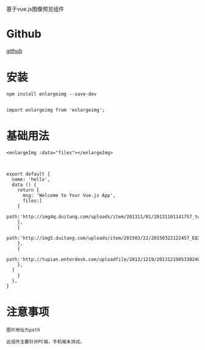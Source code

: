 基于vue.js图像预览组件

# Github
[github][1]


# 安装

    npm install enlargeimg --save-dev
    

    import enlargeimg from 'enlargeimg'; 

 

# 基础用法

    <enlargeImg :data="files"></enlargeImg> 

 
  
    export default {
      name: 'hello',
      data () {
        return {
          msg: 'Welcome to Your Vue.js App',
          files:[
        {
          path:'http://img4q.duitang.com/uploads/item/201311/01/20131101141757_tunaj.png'
        },
        {
          path:'http://img5.duitang.com/uploads/item/201503/22/20150322122457_EQ3NP.thumb.700_0.jpeg'
        },
        {
          path:'http://tupian.enterdesk.com/uploadfile/2013/1219/20131219053302481.jpg'
        },
      ]
        }
      },
    }
    
# 注意事项

    图片地址为path
    
    此组件主要针对PC端，手机端未测试。


  [1]: https://github.com/Repeg/enlargeImg
